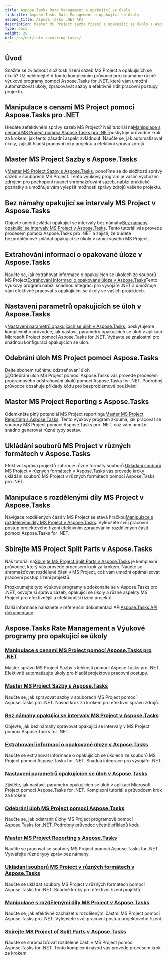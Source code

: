 ```yaml
---
title: Aspose.Tasks Rate Management a opakující se úkoly
linktitle: Aspose.Tasks Rate Management a opakující se úkoly
second_title: Aspose.Tasks .NET API
description: Master MS Project sazba řízení a opakující se úkoly s Aspose.Tasks. NET. Naučte se automatizovat úkoly, zpracovávat sazby a spravovat rozdělené části pro pracovní postupy projektu.
type: docs
weight: 28
url: /cs/net/rate-recurring-tasks/
---
```


## Úvod

Snažíte se zvládnout složitosti řízení sazeb MS Project a opakujících se úkolů? Už nehledejte! V tomto komplexním průvodci prozkoumáme různé výukové programy pomocí Aspose.Tasks for .NET, které vám umožní automatizovat úkoly, zpracovávat sazby a efektivně řídit pracovní postupy projektu.

## Manipulace s cenami MS Project pomocí Aspose.Tasks pro .NET
 Hledáte zefektivnění správy sazeb MS Project? Náš tutoriál na[Manipulace s cenami MS Project pomocí Aspose.Tasks pro .NET](./handling-rates/)poskytuje průvodce krok za krokem, jak tento zásadní aspekt zvládnout. Naučte se, jak automatizovat úkoly, zajistit hladší pracovní toky projektu a efektivní správu zdrojů.

## Master MS Project Sazby s Aspose.Tasks
 v[Master MS Project Sazby s Aspose.Tasks](./rate-collection/), ponoříme se do složitosti správy sazeb v souborech MS Project. Tento výukový program je vaším výchozím zdrojem pro pochopení nuancí shromažďování sazeb, nabízí praktické poznatky a umožňuje vám vylepšit možnosti správy zdrojů vašeho projektu.

## Bez námahy opakující se intervaly MS Project v Aspose.Tasks
 Objevte umění zvládat opakující se intervaly bez námahy[Bez námahy opakující se intervaly MS Project v Aspose.Tasks](./recurring-intervals/). Tento tutoriál vás provede procesem pomocí Aspose.Tasks pro .NET a zajistí, že budete bezproblémově zvládat opakující se úkoly v rámci vašeho MS Project.

## Extrahování informací o opakované úloze v Aspose.Tasks
 Naučte se, jak extrahovat informace o opakujících se úkolech ze souborů MS Project[Extrahování informací o opakované úloze v Aspose.Tasks](./recurring-task-information/)Tento výukový program nabízí snadnou integraci pro vývojáře .NET a umožňuje vám efektivně pracovat s opakujícími se úkoly ve vašich projektech.

## Nastavení parametrů opakujících se úloh v Aspose.Tasks
 v[Nastavení parametrů opakujících se úloh v Aspose.Tasks](./recurring-task-parameters/), poskytujeme komplexního průvodce, jak nastavit parametry opakujících se úloh v aplikaci Microsoft Project pomocí Aspose.Tasks for .NET. Vybavte se znalostmi pro snadnou konfiguraci opakujících se úloh.

## Odebrání úloh MS Project pomocí Aspose.Tasks
 Dejte sbohem ručnímu odstraňování úloh![Odebrání úloh MS Project pomocí Aspose.Tasks](./removing-tasks/) vás provede procesem programového odstraňování úkolů pomocí Aspose.Tasks for .NET. Podrobný průvodce obsahuje příklady kódu pro bezproblémové používání.

## Master MS Project Reporting s Aspose.Tasks
 Odemkněte plný potenciál MS Project reportingu[Master MS Project Reporting s Aspose.Tasks](./report-types/). Tento výukový program zkoumá, jak pracovat se soubory MS Project pomocí Aspose.Tasks pro .NET, což vám umožní snadno generovat různé typy sestav.

## Ukládání souborů MS Project v různých formátech v Aspose.Tasks
Efektivní správa projektů zahrnuje různé formáty souborů.[Ukládání souborů MS Project v různých formátech v Aspose.Tasks](./save-file-formats/) vás provede kroky ukládání souborů MS Project v různých formátech pomocí Aspose.Tasks pro .NET.

## Manipulace s rozdělenými díly MS Project v Aspose.Tasks
 Navigace rozdělených částí v MS Project se stává hračkou[Manipulace s rozdělenými díly MS Project v Aspose.Tasks](./split-parts/). Vylepšete svůj pracovní postup projektového řízení efektivním zpracováním rozdělených částí pomocí Aspose.Tasks for .NET.

## Sbírejte MS Project Split Parts v Aspose.Tasks
 Náš tutoriál na[Sbírejte MS Project Split Parts v Aspose.Tasks](./split-part-collection/) je komplexní průvodce, který vás provede procesem krok za krokem. Naučte se shromažďovat rozdělené části v MS Project, což vám umožní optimalizovat pracovní postup řízení projektů.

Prozkoumejte tyto výukové programy a zdokonalte se v Aspose.Tasks pro .NET, osvojte si správu sazeb, opakující se úkoly a různé aspekty MS Project pro efektivnější a efektivnější řízení projektů.

 Další informace naleznete v referenční dokumentaci API[Aspose.Tasks API dokumentace](https://reference.aspose.com/tasks/net/).

## Aspose.Tasks Rate Management a Výukové programy pro opakující se úkoly
### [Manipulace s cenami MS Project pomocí Aspose.Tasks pro .NET](./handling-rates/)
Master správu MS Project Sazby s lehkostí pomocí Aspose.Tasks pro. NET. Efektivně automatizujte úkoly pro hladší projektové pracovní postupy.
### [Master MS Project Sazby s Aspose.Tasks](./rate-collection/)
Naučte se, jak spravovat sazby v souborech MS Project pomocí Aspose.Tasks pro .NET. Návod krok za krokem pro efektivní správu zdrojů.
### [Bez námahy opakující se intervaly MS Project v Aspose.Tasks](./recurring-intervals/)
Objevte, jak bez námahy spravovat opakující se intervaly v MS Project pomocí Aspose.Tasks for .NET.
### [Extrahování informací o opakované úloze v Aspose.Tasks](./recurring-task-information/)
Naučte se extrahovat informace o opakujících se úkolech ze souborů MS Project pomocí Aspose.Tasks for .NET. Snadná integrace pro vývojáře .NET.
### [Nastavení parametrů opakujících se úloh v Aspose.Tasks](./recurring-task-parameters/)
Zjistěte, jak nastavit parametry opakujících se úloh v aplikaci Microsoft Project pomocí Aspose.Tasks for .NET. Komplexní tutoriál s průvodcem krok za krokem.
### [Odebrání úloh MS Project pomocí Aspose.Tasks](./removing-tasks/)
Naučte se, jak odstranit úlohy MS Project programově pomocí Aspose.Tasks for .NET. Podrobný průvodce včetně příkladů kódu.
### [Master MS Project Reporting s Aspose.Tasks](./report-types/)
Naučte se pracovat se soubory MS Project pomocí Aspose.Tasks for .NET. Vytvářejte různé typy zpráv bez námahy.
### [Ukládání souborů MS Project v různých formátech v Aspose.Tasks](./save-file-formats/)
Naučte se ukládat soubory MS Project v různých formátech pomocí Aspose.Tasks for .NET. Snadné kroky pro efektivní řízení projektů.
### [Manipulace s rozdělenými díly MS Project v Aspose.Tasks](./split-parts/)
Naučte se, jak efektivně zacházet s rozdělenými částmi MS Project pomocí Aspose.Tasks pro .NET. Vylepšete svůj pracovní postup projektového řízení.
### [Sbírejte MS Project of Split Parts v Aspose.Tasks](./split-part-collection/)
Naučte se shromažďovat rozdělené části v MS Project pomocí Aspose.Tasks for .NET. Tento komplexní návod vás provede procesem krok za krokem.